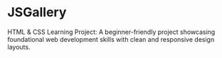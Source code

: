 # JSGallery
HTML &amp; CSS Learning Project: A beginner-friendly project showcasing foundational web development skills with clean and responsive design layouts.
